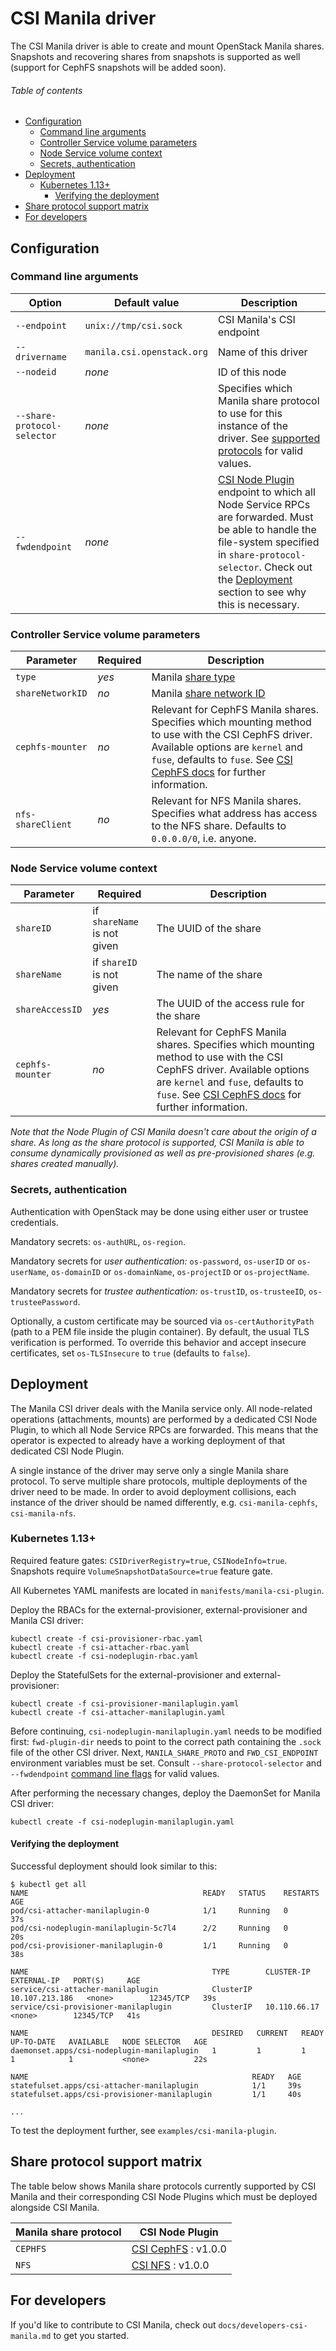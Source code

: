 # CSI Manila driver

The CSI Manila driver is able to create and mount OpenStack Manila shares. Snapshots and recovering shares from snapshots is supported as well (support for CephFS snapshots will be added soon).

###### Table of contents

* [Configuration](#configuration)
  * [Command line arguments](#command-line-arguments)
  * [Controller Service volume parameters](#controller-service-volume-parameters)
  * [Node Service volume context](#node-service-volume-context)
  * [Secrets, authentication](#secrets-authentication)
* [Deployment](#deployment)
  * [Kubernetes 1.13+](#kubernetes-113)
    * [Verifying the deployment](#verifying-the-deployment)
* [Share protocol support matrix](#share-protocol-support-matrix)
* [For developers](#for-developers)

## Configuration

### Command line arguments

Option | Default value | Description
-------|---------------|------------
`--endpoint` | `unix://tmp/csi.sock` | CSI Manila's CSI endpoint
`--drivername` | `manila.csi.openstack.org` | Name of this driver
`--nodeid` | _none_ | ID of this node
`--share-protocol-selector` | _none_ | Specifies which Manila share protocol to use for this instance of the driver. See [supported protocols](#share-protocol-support-matrix) for valid values.
`--fwdendpoint` | _none_ | [CSI Node Plugin](https://github.com/container-storage-interface/spec/blob/master/spec.md#rpc-interface) endpoint to which all Node Service RPCs are forwarded. Must be able to handle the file-system specified in `share-protocol-selector`. Check out the [Deployment](#deployment) section to see why this is necessary.

### Controller Service volume parameters

Parameter | Required | Description
----------|----------|------------
`type` | _yes_ | Manila [share type](https://wiki.openstack.org/wiki/Manila/Concepts#share_type)
`shareNetworkID` | _no_ | Manila [share network ID](https://wiki.openstack.org/wiki/Manila/Concepts#share_network)
`cephfs-mounter` | _no_ | Relevant for CephFS Manila shares. Specifies which mounting method to use with the CSI CephFS driver. Available options are `kernel` and `fuse`, defaults to `fuse`. See [CSI CephFS docs](https://github.com/ceph/ceph-csi/blob/csi-v1.0/docs/deploy-cephfs.md#configuration) for further information.
`nfs-shareClient` | _no_ | Relevant for NFS Manila shares. Specifies what address has access to the NFS share. Defaults to `0.0.0.0/0`, i.e. anyone. 

### Node Service volume context

Parameter | Required | Description
----------|----------|------------
`shareID` | if `shareName` is not given | The UUID of the share
`shareName` | if `shareID` is not given | The name of the share
`shareAccessID` | _yes_ | The UUID of the access rule for the share
`cephfs-mounter` | _no_ | Relevant for CephFS Manila shares. Specifies which mounting method to use with the CSI CephFS driver. Available options are `kernel` and `fuse`, defaults to `fuse`. See [CSI CephFS docs](https://github.com/ceph/ceph-csi/blob/csi-v1.0/docs/deploy-cephfs.md#configuration) for further information.

_Note that the Node Plugin of CSI Manila doesn't care about the origin of a share. As long as the share protocol is supported, CSI Manila is able to consume dynamically provisioned as well as pre-provisioned shares (e.g. shares created manually)._

### Secrets, authentication

Authentication with OpenStack may be done using either user or trustee credentials.

Mandatory secrets: `os-authURL`, `os-region`.

Mandatory secrets for _user authentication:_ `os-password`, `os-userID` or `os-userName`, `os-domainID` or `os-domainName`, `os-projectID` or `os-projectName`.

Mandatory secrets for _trustee authentication:_ `os-trustID`, `os-trusteeID`, `os-trusteePassword`.

Optionally, a custom certificate may be sourced via `os-certAuthorityPath` (path to a PEM file inside the plugin container). By default, the usual TLS verification is performed. To override this behavior and accept insecure certificates, set `os-TLSInsecure` to `true` (defaults to `false`).

## Deployment

The Manila CSI driver deals with the Manila service only. All node-related operations (attachments, mounts) are performed by a dedicated CSI Node Plugin, to which all Node Service RPCs are forwarded. This means that the operator is expected to already have a working deployment of that dedicated CSI Node Plugin.

A single instance of the driver may serve only a single Manila share protocol. To serve multiple share protocols, multiple deployments of the driver need to be made. In order to avoid deployment collisions, each instance of the driver should be named differently, e.g. `csi-manila-cephfs`, `csi-manila-nfs`.

### Kubernetes 1.13+

Required feature gates: `CSIDriverRegistry=true`, `CSINodeInfo=true`. Snapshots require `VolumeSnapshotDataSource=true` feature gate.

All Kubernetes YAML manifests are located in `manifests/manila-csi-plugin`.

Deploy the RBACs for the external-provisioner, external-provisioner and Manila CSI driver:
```
kubectl create -f csi-provisioner-rbac.yaml
kubectl create -f csi-attacher-rbac.yaml
kubectl create -f csi-nodeplugin-rbac.yaml
```

Deploy the StatefulSets for the external-provisioner and external-provisioner:
```
kubectl create -f csi-provisioner-manilaplugin.yaml
kubectl create -f csi-attacher-manilaplugin.yaml
```

Before continuing, `csi-nodeplugin-manilaplugin.yaml` needs to be modified first: `fwd-plugin-dir` needs to point to the correct path containing the `.sock` file of the other CSI driver.
Next, `MANILA_SHARE_PROTO` and `FWD_CSI_ENDPOINT` environment variables must be set. Consult `--share-protocol-selector` and `--fwdendpoint` [command line flags](#command-line-arguments) for valid values.

After performing the necessary changes, deploy the DaemonSet for Manila CSI driver:
```
kubectl create -f csi-nodeplugin-manilaplugin.yaml
```

#### Verifying the deployment

Successful deployment should look similar to this:

```
$ kubectl get all
NAME                                       READY   STATUS    RESTARTS   AGE
pod/csi-attacher-manilaplugin-0            1/1     Running   0          37s
pod/csi-nodeplugin-manilaplugin-5c7l4      2/2     Running   0          20s
pod/csi-provisioner-manilaplugin-0         1/1     Running   0          38s

NAME                                         TYPE        CLUSTER-IP       EXTERNAL-IP   PORT(S)     AGE
service/csi-attacher-manilaplugin            ClusterIP   10.107.213.186   <none>        12345/TCP   39s
service/csi-provisioner-manilaplugin         ClusterIP   10.110.66.17     <none>        12345/TCP   41s

NAME                                         DESIRED   CURRENT   READY   UP-TO-DATE   AVAILABLE   NODE SELECTOR   AGE
daemonset.apps/csi-nodeplugin-manilaplugin   1         1         1       1            1           <none>          22s

NAME                                                  READY   AGE
statefulset.apps/csi-attacher-manilaplugin            1/1     39s
statefulset.apps/csi-provisioner-manilaplugin         1/1     40s

...
```

To test the deployment further, see `examples/csi-manila-plugin`.

## Share protocol support matrix

The table below shows Manila share protocols currently supported by CSI Manila and their corresponding CSI Node Plugins which must be deployed alongside CSI Manila.

Manila share protocol | CSI Node Plugin
----------------------|----------------
`CEPHFS` | [CSI CephFS](https://github.com/ceph/ceph-csi) : v1.0.0
`NFS` | [CSI NFS](https://github.com/kubernetes-csi/csi-driver-nfs) : v1.0.0

## For developers

If you'd like to contribute to CSI Manila, check out `docs/developers-csi-manila.md` to get you started.
